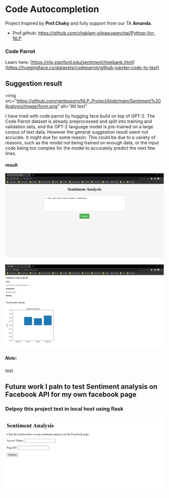 # Code Autocompletion
Project Inspired by **Prof.Chaky** and fully support from our TA **Amanda**.
- Prof.github: https://github.com/chaklam-silpasuwanchai/Python-for-NLP
### Code Parrot
Learn here: [https://nlp.stanford.edu/sentiment/treebank.html](https://huggingface.co/datasets/codeparrot/github-jupyter-code-to-text)

## Suggestion result
<img src="https://github.com/rambosorn/NLP_Project/blob/main/Sentiment%20Analysis/image/form.png" alt="Alt text"

I have tried with code parrot by hugging face build on top of GPT-2. The Code Parrot dataset is already preprocessed and split into training and validation sets, and the GPT-2 language model is pre-trained on a large corpus of text data. However the generat suggestion result seem not accurate. It might due for some reason: This could be due to a variety of reasons, such as the model not being trained on enough data, or the input code being too complex for the model to accurately predict the next few lines.



#### result
<img src="https://github.com/rambosorn/NLP_Project/blob/main/Sentiment%20Analysis/image/form.png" alt="Alt text"
title="Optional title">
#### 
<img src="https://github.com/rambosorn/NLP_Project/blob/main/Sentiment%20Analysis/image/result.png" alt="Alt text" title="Optional title">

##### Note: 
test

## Future work I paln to test Sentiment analysis on Facebook API for my own facebook page

### Delpoy this project test in local host using flask
 <img src="https://github.com/rambosorn/NLP_Project/blob/main/Sentiment%20Analysis/image/fb-api.png" alt="Alt text" title="Optional title">
